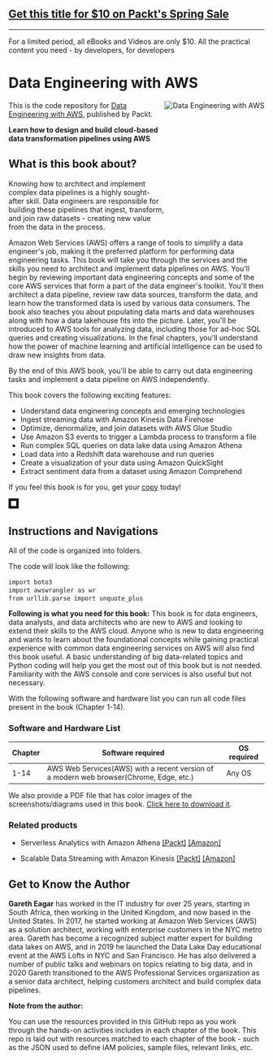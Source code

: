 ## [Get this title for $10 on Packt's Spring Sale](https://www.packt.com/B16852?utm_source=github&utm_medium=packt-github-repo&utm_campaign=spring_10_dollar_2022)
-----
For a limited period, all eBooks and Videos are only $10. All the practical content you need \- by developers, for developers

# Data Engineering with AWS

<a href="https://www.packtpub.com/product/data-engineering-with-aws/9781800560413"><img src="https://static.packt-cdn.com/products/9781800560413/cover/smaller" alt="Data Engineering with AWS" height="256px" align="right"></a>

This is the code repository for [Data Engineering with AWS](https://www.packtpub.com/product/data-engineering-with-aws/9781800560413), published by Packt.

**Learn how to design and build cloud-based data transformation pipelines using AWS**

## What is this book about?

Knowing how to architect and implement complex data pipelines is a highly sought-after skill. Data engineers are responsible for building these pipelines that ingest, transform, and join raw datasets - creating new value from the data in the process.

Amazon Web Services (AWS) offers a range of tools to simplify a data engineer's job, making it the preferred platform for performing data engineering tasks.
This book will take you through the services and the skills you need to architect and implement data pipelines on AWS. You'll begin by reviewing important data engineering concepts and some of the core AWS services that form a part of the data engineer's toolkit. You'll then architect a data pipeline, review raw data sources, transform the data, and learn how the transformed data is used by various data consumers. The book also teaches you about populating data marts and data warehouses along with how a data lakehouse fits into the picture. Later, you'll be introduced to AWS tools for analyzing data, including those for ad-hoc SQL queries and creating visualizations. In the final chapters, you'll understand how the power of machine learning and artificial intelligence can be used to draw new insights from data.

By the end of this AWS book, you'll be able to carry out data engineering tasks and implement a data pipeline on AWS independently.

This book covers the following exciting features: 
* Understand data engineering concepts and emerging technologies
* Ingest streaming data with Amazon Kinesis Data Firehose
* Optimize, denormalize, and join datasets with AWS Glue Studio
* Use Amazon S3 events to trigger a Lambda process to transform a file
* Run complex SQL queries on data lake data using Amazon Athena
* Load data into a Redshift data warehouse and run queries
* Create a visualization of your data using Amazon QuickSight
* Extract sentiment data from a dataset using Amazon Comprehend

If you feel this book is for you, get your [copy](https://www.amazon.in/Data-Engineering-AWS-cloud-based-transformation/dp/1800560419/ref=sr_1_3?keywords=Data+Engineering+with+AWS&qid=1638757232&sr=8-3) today!

<a href="https://www.packtpub.com/product/data-engineering-with-aws/9781800560413"><img src="https://raw.githubusercontent.com/PacktPublishing/GitHub/master/GitHub.png" alt="https://www.packtpub.com/" border="5" /></a>

## Instructions and Navigations
All of the code is organized into folders.

The code will look like the following:
```
import boto3
import awswrangler as wr
from urllib.parse import unquote_plus
```
**Following is what you need for this book:**
This book is for data engineers, data analysts, and data architects who are new to AWS and looking to extend their skills to the AWS cloud. Anyone who is new to data engineering and wants to learn about the foundational concepts while gaining practical experience with common data engineering services on AWS will also find this book useful.
A basic understanding of big data-related topics and Python coding will help you get the most out of this book but is not needed. Familiarity with the AWS console and core services is also useful but not necessary.

With the following software and hardware list you can run all code files present in the book (Chapter 1-14).

### Software and Hardware List

| Chapter  | Software required                                                                    | OS required                        |
| -------- | -------------------------------------------------------------------------------------| -----------------------------------|
|  	1-14	   |   	AWS Web Services(AWS) with a recent version of a modern web browser(Chrome, Edge, etc.)                                  			  | Any OS | 		

We also provide a PDF file that has color images of the screenshots/diagrams used in this book. [Click here to download it](https://static.packt-cdn.com/downloads/9781800560413_ColorImages.pdf).

### Related products <Other books you may enjoy>
* Serverless Analytics with Amazon Athena  [[Packt]](https://www.packtpub.com/product/serverless-analytics-with-amazon-athena/9781800562349) [[Amazon]](https://www.amazon.in/Serverless-Analytics-Amazon-Athena-semi-structured/dp/1800562349/ref=sr_1_1?keywords=Serverless+Analytics+with+Amazon+Athena&qid=1638757768&sr=8-1)
  
* Scalable Data Streaming with Amazon Kinesis  [[Packt]](https://www.packtpub.com/product/scalable-data-streaming-with-amazon-kinesis/9781800565401) [[Amazon]](https://www.amazon.in/Scalable-Data-Streaming-Amazon-Kinesis/dp/1800565402/ref=sr_1_1?keywords=Scalable+Data+Streaming+with+Amazon+Kinesis&qid=1638757818&sr=8-1)
  
## Get to Know the Author
**Gareth Eagar** has worked in the IT industry for over 25 years, starting in South Africa, then working in the United Kingdom, and now based in the United States. In 2017, he started working at Amazon Web Services (AWS) as a solution architect, working with enterprise customers in the NYC metro area. Gareth has become a recognized subject matter expert for building data lakes on AWS, and in 2019 he launched the Data Lake Day educational event at the AWS Lofts in NYC and San Francisco. He has also delivered a number of public talks and webinars on topics relating to big data, and in 2020 Gareth transitioned to the AWS Professional Services organization as a senior data architect, helping customers architect and build complex data pipelines.

**Note from the author:**

You can use the resources provided in this GitHub repo as you work through the hands-on activities includes in each chapter of the book. This repo is laid out with resources matched to each chapter of the book - such as the JSON used to define IAM policies, sample files, relevant links, etc. 
